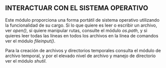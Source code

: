 ## INTERACTUAR CON EL SISTEMA OPERATIVO

Este módulo proporciona una forma portátil de sistema operativo utilizando la funcionalidad de su cargo. Si lo que quiere es leer o escribir un archivo, ver *open()*, si quiere manipular rutas, consulte el módulo *os.path*, y si quieres leer todas las líneas en todos los archivos en la línea de comandos ver el módulo *fileinput()*.

Para la creación de archivos y directorios temporales consulta el módulo de archivo temporal, y por el elevado nivel de archivo y manejo de directorio ver el módulo *shutil*.